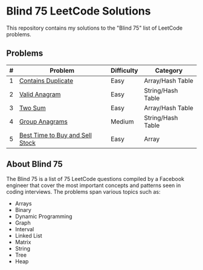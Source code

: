 # Blind 75 LeetCode Solutions

This repository contains my solutions to the "Blind 75" list of LeetCode problems. 

## Problems

| # | Problem | Difficulty | Category |
|---|---------|------------|----------|
| 1 | [Contains Duplicate](./contains_duplicate) | Easy | Array/Hash Table |
| 2 | [Valid Anagram](./valid_anagram) | Easy | String/Hash Table |
| 3 | [Two Sum](./two_sum) | Easy | Array/Hash Table |
| 4 | [Group Anagrams](./group_anagrams) | Medium | String/Hash Table |
| 5 | [Best Time to Buy and Sell Stock](./best_time_to_buy_and_sell_stock) | Easy | Array |

## About Blind 75

The Blind 75 is a list of 75 LeetCode questions compiled by a Facebook engineer that cover the most important concepts and patterns seen in coding interviews. The problems span various topics such as:

- Arrays
- Binary
- Dynamic Programming
- Graph
- Interval
- Linked List
- Matrix
- String
- Tree
- Heap


